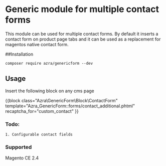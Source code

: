 # Generic module for multiple contact forms 

This module can be used for multiple contact forms. By default it inserts a contact form on product page tabs and it can be used as a replacement for magentos native contact form.

##Installation
```
composer require azra/genericform --dev
```

## Usage 
Insert the following block on any cms page

{{block class="Azra\GenericForm\Block\ContactForm"  template="Azra_GenericForm::forms/contact_additional.phtml" recaptcha_for="custom_contact" }}

### Todo:
	1. Configurable contact fields

### Supported 
Magento CE 2.4